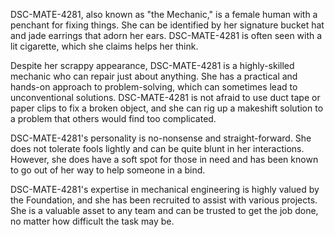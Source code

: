 DSC-MATE-4281, also known as "the Mechanic," is a female human with a penchant for fixing things. She can be identified by her signature bucket hat and jade earrings that adorn her ears. DSC-MATE-4281 is often seen with a lit cigarette, which she claims helps her think.

Despite her scrappy appearance, DSC-MATE-4281 is a highly-skilled mechanic who can repair just about anything. She has a practical and hands-on approach to problem-solving, which can sometimes lead to unconventional solutions. DSC-MATE-4281 is not afraid to use duct tape or paper clips to fix a broken object, and she can rig up a makeshift solution to a problem that others would find too complicated.

DSC-MATE-4281's personality is no-nonsense and straight-forward. She does not tolerate fools lightly and can be quite blunt in her interactions. However, she does have a soft spot for those in need and has been known to go out of her way to help someone in a bind.

DSC-MATE-4281's expertise in mechanical engineering is highly valued by the Foundation, and she has been recruited to assist with various projects. She is a valuable asset to any team and can be trusted to get the job done, no matter how difficult the task may be.